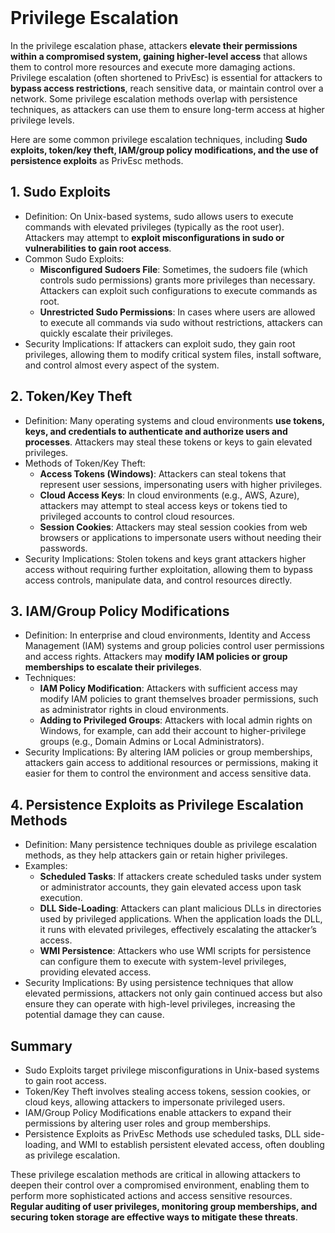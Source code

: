 <br>

# Privilege Escalation
In the privilege escalation phase, attackers **elevate their permissions within a compromised system, gaining higher-level access** that allows them to control more resources and execute more damaging actions. Privilege escalation (often shortened to PrivEsc) is essential for attackers to **bypass access restrictions**, reach sensitive data, or maintain control over a network. Some privilege escalation methods overlap with persistence techniques, as attackers can use them to ensure long-term access at higher privilege levels.

Here are some common privilege escalation techniques, including **Sudo exploits, token/key theft, IAM/group policy modifications, and the use of persistence exploits** as PrivEsc methods.

## 1. Sudo Exploits
  - Definition: On Unix-based systems, sudo allows users to execute commands with elevated privileges (typically as the root user). Attackers may attempt to **exploit misconfigurations in sudo or vulnerabilities to gain root access**.
  - Common Sudo Exploits:
    - **Misconfigured Sudoers File**: Sometimes, the sudoers file (which controls sudo permissions) grants more privileges than necessary. Attackers can exploit such configurations to execute commands as root.
    - **Unrestricted Sudo Permissions**: In cases where users are allowed to execute all commands via sudo without restrictions, attackers can quickly escalate their privileges.
  - Security Implications: If attackers can exploit sudo, they gain root privileges, allowing them to modify critical system files, install software, and control almost every aspect of the system.

## 2. Token/Key Theft
  - Definition: Many operating systems and cloud environments **use tokens, keys, and credentials to authenticate and authorize users and processes**. Attackers may steal these tokens or keys to gain elevated privileges.
  - Methods of Token/Key Theft:
    - **Access Tokens (Windows)**: Attackers can steal tokens that represent user sessions, impersonating users with higher privileges.
    - **Cloud Access Keys**: In cloud environments (e.g., AWS, Azure), attackers may attempt to steal access keys or tokens tied to privileged accounts to control cloud resources.
    - **Session Cookies**: Attackers may steal session cookies from web browsers or applications to impersonate users without needing their passwords.
  - Security Implications: Stolen tokens and keys grant attackers higher access without requiring further exploitation, allowing them to bypass access controls, manipulate data, and control resources directly.

## 3. IAM/Group Policy Modifications
  - Definition: In enterprise and cloud environments, Identity and Access Management (IAM) systems and group policies control user permissions and access rights. Attackers may **modify IAM policies or group memberships to escalate their privileges**.
  - Techniques:
    - **IAM Policy Modification**: Attackers with sufficient access may modify IAM policies to grant themselves broader permissions, such as administrator rights in cloud environments.
    - **Adding to Privileged Groups**: Attackers with local admin rights on Windows, for example, can add their account to higher-privilege groups (e.g., Domain Admins or Local Administrators).
  - Security Implications: By altering IAM policies or group memberships, attackers gain access to additional resources or permissions, making it easier for them to control the environment and access sensitive data.

## 4. Persistence Exploits as Privilege Escalation Methods
  - Definition: Many persistence techniques double as privilege escalation methods, as they help attackers gain or retain higher privileges.
  - Examples:
    - **Scheduled Tasks**: If attackers create scheduled tasks under system or administrator accounts, they gain elevated access upon task execution.
    - **DLL Side-Loading**: Attackers can plant malicious DLLs in directories used by privileged applications. When the application loads the DLL, it runs with elevated privileges, effectively escalating the attacker’s access.
    - **WMI Persistence**: Attackers who use WMI scripts for persistence can configure them to execute with system-level privileges, providing elevated access.
  - Security Implications: By using persistence techniques that allow elevated permissions, attackers not only gain continued access but also ensure they can operate with high-level privileges, increasing the potential damage they can cause.

## Summary
  - Sudo Exploits target privilege misconfigurations in Unix-based systems to gain root access.
  - Token/Key Theft involves stealing access tokens, session cookies, or cloud keys, allowing attackers to impersonate privileged users.
  - IAM/Group Policy Modifications enable attackers to expand their permissions by altering user roles and group memberships.
  - Persistence Exploits as PrivEsc Methods use scheduled tasks, DLL side-loading, and WMI to establish persistent elevated access, often doubling as privilege escalation.

These privilege escalation methods are critical in allowing attackers to deepen their control over a compromised environment, enabling them to perform more sophisticated actions and access sensitive resources. **Regular auditing of user privileges, monitoring group memberships, and securing token storage are effective ways to mitigate these threats**.  
<br>